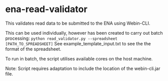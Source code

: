 # ena-read-validator
This validates read data to be submitted to the ENA using Webin-CLI.

This can be used individually, however has been created to carry out batch processing:
`python read_validator.py --spreadsheet [PATH_TO_SPREADSHEET]`
See example_template_input.txt to see the the format of the spreadsheet.

To run in batch, the script utilises available cores on the host machine.

Note:
Script requires adaptation to include the location of the webin-cli.jar file.
